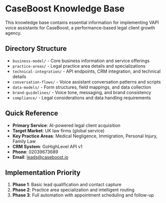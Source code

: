 # CaseBoost Knowledge Base

This knowledge base contains essential information for implementing VAPI voice assistants for CaseBoost, a performance-based legal client growth agency.

## Directory Structure

- `business-model/` - Core business information and service offerings
- `practice-areas/` - Legal practice area details and specializations
- `technical-integration/` - API endpoints, CRM integration, and technical details
- `conversation-flows/` - Voice assistant conversation patterns and scripts
- `data-models/` - Form structures, field mappings, and data collection
- `brand-guidelines/` - Voice tone, messaging, and brand consistency
- `compliance/` - Legal considerations and data handling requirements

## Quick Reference

- **Primary Service**: AI-powered legal client acquisition
- **Target Market**: UK law firms (global service)
- **Key Practice Areas**: Medical Negligence, Immigration, Personal Injury, Family Law
- **CRM System**: GoHighLevel API v1
- **Phone**: 02039673689
- **Email**: leads@caseboost.io

## Implementation Priority

1. **Phase 1**: Basic lead qualification and contact capture
2. **Phase 2**: Practice area specialization and intelligent routing
3. **Phase 3**: Full automation with appointment scheduling and follow-up
